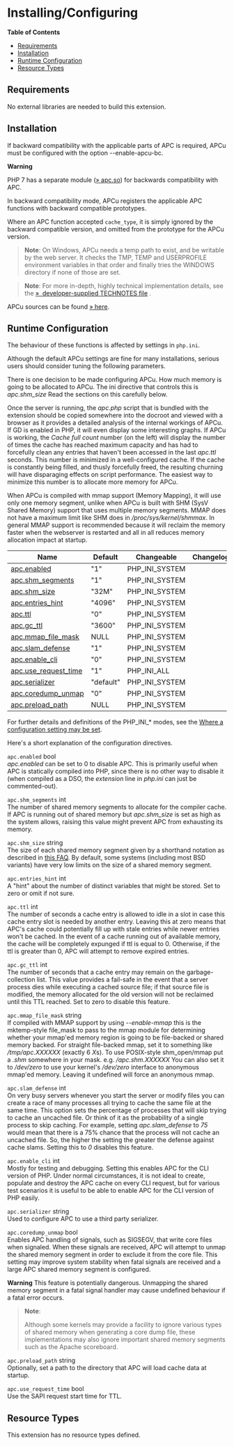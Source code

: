 Installing/Configuring
======================

**Table of Contents**

-   [Requirements](/apcu/setup.html#Requirements)
-   [Installation](/apcu/setup.html#Installation)
-   [Runtime Configuration](/apcu/setup.html#Runtime%20Configuration)
-   [Resource Types](/apcu/setup.html#Resource%20Types)

Requirements
------------

No external libraries are needed to build this extension.

Installation
------------

If backward compatibility with the applicable parts of APC is required,
APCu must be configured with the option --enable-apcu-bc.

**Warning**

PHP 7 has a separate module
(<a href="https://pecl.php.net/apcu_bc" class="link external">» apc.so</a>)
for backwards compatibility with APC.

In backward compatibility mode, APCu registers the applicable APC
functions with backward compatible prototypes.

Where an APC function accepted `cache_type`, it is simply ignored by the
backward compatible version, and omitted from the prototype for the APCu
version.

> **Note**: <span class="simpara"> On Windows, APCu needs a temp path to
> exist, and be writable by the web server. It checks the TMP, TEMP and
> USERPROFILE environment variables in that order and finally tries the
> WINDOWS directory if none of those are set. </span>

> **Note**: <span class="simpara"> For more in-depth, highly technical
> implementation details, see the
> <a href="https://git.php.net/?p=pecl/caching/apc.git;a=blob;f=TECHNOTES.txt" class="link external">»  developer-supplied TECHNOTES file</a>
> . </span>

APCu sources can be found
<a href="https://github.com/krakjoe/apcu" class="link external">» here</a>.

Runtime Configuration
---------------------

The behaviour of these functions is affected by settings in `php.ini`.

Although the default APCu settings are fine for many installations,
serious users should consider tuning the following parameters.

There is one decision to be made configuring APCu. How much memory is
going to be allocated to APCu. The ini directive that controls this is
*apc.shm\_size* Read the sections on this carefully below.

Once the server is running, the *apc.php* script that is bundled with
the extension should be copied somewhere into the docroot and viewed
with a browser as it provides a detailed analysis of the internal
workings of APCu. If GD is enabled in PHP, it will even display some
interesting graphs. If APCu is working, the *Cache full count* number
(on the left) will display the number of times the cache has reached
maximum capacity and has had to forcefully clean any entries that
haven't been accessed in the last *apc.ttl* seconds. This number is
minimized in a well-configured cache. If the cache is constantly being
filled, and thusly forcefully freed, the resulting churning will have
disparaging effects on script performance. The easiest way to minimize
this number is to allocate more memory for APCu.

When APCu is compiled with mmap support (Memory Mapping), it will use
only one memory segment, unlike when APCu is built with SHM (SysV Shared
Memory) support that uses multiple memory segments. MMAP does not have a
maximum limit like SHM does in */proc/sys/kernel/shmmax*. In general
MMAP support is recommended because it will reclaim the memory faster
when the webserver is restarted and all in all reduces memory allocation
impact at startup.

| Name                                                              | Default   | Changeable       | Changelog |
|-------------------------------------------------------------------|-----------|------------------|-----------|
| <a href="/apcu/setup.html#" class="link">apc.enabled</a>          | "1"       | PHP\_INI\_SYSTEM |           |
| <a href="/apcu/setup.html#" class="link">apc.shm_segments</a>     | "1"       | PHP\_INI\_SYSTEM |           |
| <a href="/apcu/setup.html#" class="link">apc.shm_size</a>         | "32M"     | PHP\_INI\_SYSTEM |           |
| <a href="/apcu/setup.html#" class="link">apc.entries_hint</a>     | "4096"    | PHP\_INI\_SYSTEM |           |
| <a href="/apcu/setup.html#" class="link">apc.ttl</a>              | "0"       | PHP\_INI\_SYSTEM |           |
| <a href="/apcu/setup.html#" class="link">apc.gc_ttl</a>           | "3600"    | PHP\_INI\_SYSTEM |           |
| <a href="/apcu/setup.html#" class="link">apc.mmap_file_mask</a>   | NULL      | PHP\_INI\_SYSTEM |           |
| <a href="/apcu/setup.html#" class="link">apc.slam_defense</a>     | "1"       | PHP\_INI\_SYSTEM |           |
| <a href="/apcu/setup.html#" class="link">apc.enable_cli</a>       | "0"       | PHP\_INI\_SYSTEM |           |
| <a href="/apcu/setup.html#" class="link">apc.use_request_time</a> | "1"       | PHP\_INI\_ALL    |           |
| <a href="/apcu/setup.html#" class="link">apc.serializer</a>       | "default" | PHP\_INI\_SYSTEM |           |
| <a href="/apcu/setup.html#" class="link">apc.coredump_unmap</a>   | "0"       | PHP\_INI\_SYSTEM |           |
| <a href="/apcu/setup.html#" class="link">apc.preload_path</a>     | NULL      | PHP\_INI\_SYSTEM |           |

For further details and definitions of the PHP\_INI\_\* modes, see the
<a href="/configuration/changes/modes.html" class="xref">Where a configuration setting may be set</a>.

Here's a short explanation of the configuration directives.

`apc.enabled` <span class="type">bool</span>  
*apc.enabled* can be set to 0 to disable APC. This is primarily useful
when APC is statically compiled into PHP, since there is no other way to
disable it (when compiled as a DSO, the *extension* line in *php.ini*
can just be commented-out).

`apc.shm_segments` <span class="type">int</span>  
The number of shared memory segments to allocate for the compiler cache.
If APC is running out of shared memory but *apc.shm\_size* is set as
high as the system allows, raising this value might prevent APC from
exhausting its memory.

`apc.shm_size` <span class="type">string</span>  
The size of each shared memory segment given by a shorthand notation as
described in
<a href="/faq/using.html#faq.using.shorthandbytes" class="link">this FAQ</a>.
By default, some systems (including most BSD variants) have very low
limits on the size of a shared memory segment.

`apc.entries_hint` <span class="type">int</span>  
A "hint" about the number of distinct variables that might be stored.
Set to zero or omit if not sure.

`apc.ttl` <span class="type">int</span>  
The number of seconds a cache entry is allowed to idle in a slot in case
this cache entry slot is needed by another entry. Leaving this at zero
means that APC's cache could potentially fill up with stale entries
while newer entries won't be cached. In the event of a cache running out
of available memory, the cache will be completely expunged if ttl is
equal to 0. Otherwise, if the ttl is greater than 0, APC will attempt to
remove expired entries.

`apc.gc_ttl` <span class="type">int</span>  
The number of seconds that a cache entry may remain on the
garbage-collection list. This value provides a fail-safe in the event
that a server process dies while executing a cached source file; if that
source file is modified, the memory allocated for the old version will
not be reclaimed until this TTL reached. Set to zero to disable this
feature.

`apc.mmap_file_mask` <span class="type">string</span>  
If compiled with MMAP support by using *--enable-mmap* this is the
mktemp-style file\_mask to pass to the mmap module for determining
whether your mmap'ed memory region is going to be file-backed or shared
memory backed. For straight file-backed mmap, set it to something like
*/tmp/apc.XXXXXX* (exactly 6 *X*s). To use POSIX-style shm\_open/mmap
put a *.shm* somewhere in your mask. e.g. */apc.shm.XXXXXX* You can also
set it to */dev/zero* to use your kernel's */dev/zero* interface to
anonymous mmap'ed memory. Leaving it undefined will force an anonymous
mmap.

`apc.slam_defense` <span class="type">int</span>  
On very busy servers whenever you start the server or modify files you
can create a race of many processes all trying to cache the same file at
the same time. This option sets the percentage of processes that will
skip trying to cache an uncached file. Or think of it as the probability
of a single process to skip caching. For example, setting
*apc.slam\_defense* to *75* would mean that there is a 75% chance that
the process will not cache an uncached file. So, the higher the setting
the greater the defense against cache slams. Setting this to *0*
disables this feature.

`apc.enable_cli` <span class="type">int</span>  
Mostly for testing and debugging. Setting this enables APC for the CLI
version of PHP. Under normal circumstances, it is not ideal to create,
populate and destroy the APC cache on every CLI request, but for various
test scenarios it is useful to be able to enable APC for the CLI version
of PHP easily.

`apc.serializer` <span class="type">string</span>  
Used to configure APC to use a third party serializer.

`apc.coredump_unmap` <span class="type">bool</span>  
Enables APC handling of signals, such as SIGSEGV, that write core files
when signaled. When these signals are received, APC will attempt to
unmap the shared memory segment in order to exclude it from the core
file. This setting may improve system stability when fatal signals are
received and a large APC shared memory segment is configured.

**Warning**
This feature is potentially dangerous. Unmapping the shared memory
segment in a fatal signal handler may cause undefined behaviour if a
fatal error occurs.

> **Note**:
>
> Although some kernels may provide a facility to ignore various types
> of shared memory when generating a core dump file, these
> implementations may also ignore important shared memory segments such
> as the Apache scoreboard.

`apc.preload_path` <span class="type">string</span>  
Optionally, set a path to the directory that APC will load cache data at
startup.

`apc.use_request_time` <span class="type">bool</span>  
Use the SAPI request start time for TTL.

Resource Types
--------------

This extension has no resource types defined.
